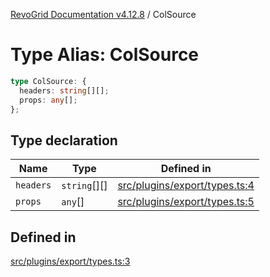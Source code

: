 [RevoGrid Documentation v4.12.8](README.md) / ColSource

# Type Alias: ColSource

```ts
type ColSource: {
  headers: string[][];
  props: any[];
};
```

## Type declaration

| Name | Type | Defined in |
| ------ | ------ | ------ |
| `headers` | `string`[][] | [src/plugins/export/types.ts:4](https://github.com/revolist/revogrid/blob/c3ca1940d3bbc95c0549378ff25b8d267352be31/src/plugins/export/types.ts#L4) |
| `props` | `any`[] | [src/plugins/export/types.ts:5](https://github.com/revolist/revogrid/blob/c3ca1940d3bbc95c0549378ff25b8d267352be31/src/plugins/export/types.ts#L5) |

## Defined in

[src/plugins/export/types.ts:3](https://github.com/revolist/revogrid/blob/c3ca1940d3bbc95c0549378ff25b8d267352be31/src/plugins/export/types.ts#L3)

